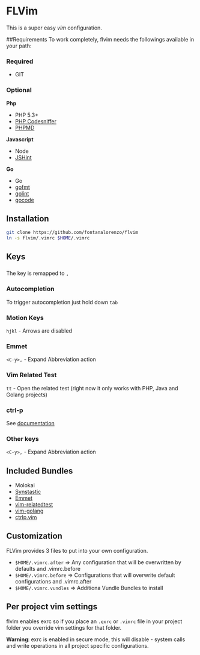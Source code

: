# FLVim
This is a super easy *vim* configuration. 


##Requirements
To work completely, flvim needs the followings available in your path:
### Required
- GIT

### Optional

**Php**
- PHP 5.3+
- [PHP Codesniffer](https://github.com/squizlabs/PHP_CodeSniffer)
- [PHPMD](https://github.com/phpmd/phpmd)

**Javascript**
- Node
- [JSHint](http://www.jshint.com/install/)

**Go**
- Go
- [gofmt](http://golang.org/cmd/gofmt/)
- [golint](https://github.com/golang/lint)
- [gocode](https://github.com/nfs/gocode)

## Installation
```bash
git clone https://github.com/fontanalorenzo/flvim
ln -s flvim/.vimrc $HOME/.vimrc
```
## Keys

### <leader>
The <leader> key is remapped to `,` 

### Autocompletion
To trigger autocompletion just hold down `tab`

### Motion Keys
```hjkl``` - Arrows are disabled

### Emmet
```<C-y>,``` - Expand Abbreviation action

### Vim Related Test
```tt``` - Open the related test (right now it only works with PHP, Java and Golang projects)

### ctrl-p
See [documentation](https://github.com/kien/ctrlp.vim/blob/master/readme.md)


### Other keys
```<C-y>,``` - Expand Abbreviation action

## Included Bundles
- Molokai
- [Synstastic](https://github.com/scrooloose/syntastic)
- [Emmet](https://github.com/mattn/emmet-vim)
- [vim-relatedtest](https://github.com/wdalmut/vim-relatedtest)
- [vim-golang](https://github.com/jnwhiteh/vim-golang)
- [ctrlp.vim](https://github.com/kien/ctrlp.vim)

## Customization
FLVim provides 3 files to put into your own configuration.
- ```$HOME/.vimrc.after```    => Any configuration that will be overwritten by defaults and .vimrc.before
- ```$HOME/.vimrc.before```   => Configurations that will overwrite default configurations and .vimrc.after
- ```$HOME/.vimrc.vundles```  => Additiona Vundle Bundles to install 

## Per project vim settings
flvim enables exrc so if you place an ```.exrc``` or ```.vimrc```  file in your project folder you override vim settings
for that folder.

**Warning**: exrc is enabled in secure mode, this will disable - system calls and write operations in all project specific configurations.     
